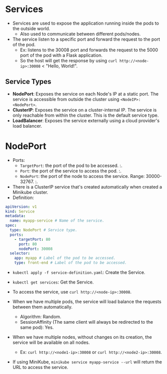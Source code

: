 # Services

- Services are used to expose the application running inside the pods to the outside world.
  - Also used to communicate between different pods/nodes.
- The service listen to a specific port and forward the request to the port of the pod.
  - Ex: listens to the 30008 port and forwards the request to the 5000 port of the pod with a Flask application.
  - So the host will get the response by using `curl http://<node-ip>:30008` < "Hello, World!".

## Service Types

- **NodePort**: Exposes the service on each Node's IP at a static port. The service is accessible from outside the cluster using `<NodeIP>:<NodePort>`.
- **ClusterIP**: Exposes the service on a cluster-internal IP. The service is only reachable from within the cluster. This is the default service type.
- **LoadBalancer**: Exposes the service externally using a cloud provider's load balancer.

# NodePort

- Ports:
  - `TargetPort`: the port of the pod to be accessed. <pod-IP>:<port>.
  - `Port`: the port of the service to access the pod. <service-IP>:<port>.
  - `NodePort`: the port of the node to access the service. Range: 30000-32767. <node-IP>:<node-port>.
- There is a ClusterIP service that's created automatically when created a Minikube cluster.
- Definition:

```yaml
apiVersion: v1
kind: Service
metadata:
  name: myapp-service # Name of the service.
spec:
  type: NodePort # Service type.
  ports:
    - targetPort: 80
      port: 80
      nodePort: 30008
  selector:
    app: myapp # Label of the pod to be accessed.
    type: front-end # Label of the pod to be accessed.
```

- `kubectl apply -f service-definition.yaml`: Create the Service.
- `kubectl get services`: Get the Service.
- To access the service, use `curl http://<node-ip>:30008`.
- When we have multiple pods, the service will load balance the requests between them automatically.
  - Algorithm: Random.
  - SessionAffinity (The same client will always be redirected to the same pod): Yes.
- When we have multiple nodes, without changes on its creation, the service will be available on all nodes.

  - Ex: `curl http://<node1-ip>:30008` or `curl http://<node2-ip>:30008`.

- If using MiniKube, `minikube service myapp-service --url` will return the URL to access the service.
